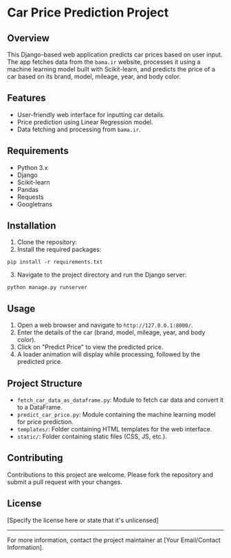 # Car Price Prediction Project

## Overview

This Django-based web application predicts car prices based on user input. The app fetches data from the `bama.ir` website, processes it using a machine learning model built with Scikit-learn, and predicts the price of a car based on its brand, model, mileage, year, and body color.

## Features

- User-friendly web interface for inputting car details.
- Price prediction using Linear Regression model.
- Data fetching and processing from `bama.ir`.

## Requirements

- Python 3.x
- Django
- Scikit-learn
- Pandas
- Requests
- Googletrans

## Installation

1. Clone the repository:
2. Install the required packages:
```
pip install -r requirements.txt
```
3. Navigate to the project directory and run the Django server:
```
python manage.py runserver
```

## Usage

1. Open a web browser and navigate to `http://127.0.0.1:8000/`.
2. Enter the details of the car (brand, model, mileage, year, and body color).
3. Click on "Predict Price" to view the predicted price.
4. A loader animation will display while processing, followed by the predicted price.

## Project Structure

- `fetch_car_data_as_dataframe.py`: Module to fetch car data and convert it to a DataFrame.
- `predict_car_price.py`: Module containing the machine learning model for price prediction.
- `templates/`: Folder containing HTML templates for the web interface.
- `static/`: Folder containing static files (CSS, JS, etc.).

## Contributing

Contributions to this project are welcome. Please fork the repository and submit a pull request with your changes.

## License

[Specify the license here or state that it's unlicensed]

---

For more information, contact the project maintainer at [Your Email/Contact Information].
